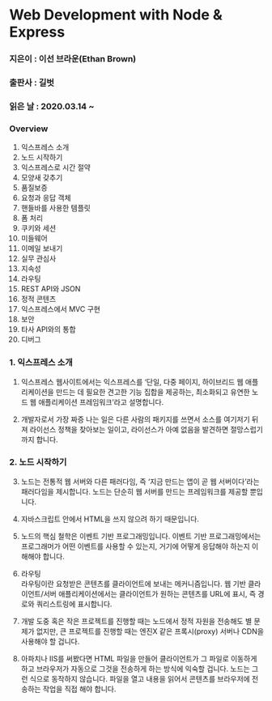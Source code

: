 # Web Development with Node & Express
### 지은이 : 이선 브라운(Ethan Brown)
### 출판사 : 길벗
### 읽은 날 : 2020.03.14 ~

### Overview
1. 익스프레스 소개
2. 노드 시작하기
3. 익스프레스로 시간 절약
4. 모양새 갖추기
5. 품질보증
6. 요청과 응답 객체
7. 핸들바를 사용한 템플릿
8. 폼 처리
9. 쿠키와 세션
10. 미들웨어
11. 이메일 보내기
12. 실무 관심사
13. 지속성
14. 라우팅
15. REST API와 JSON
16. 정적 콘텐츠
17. 익스프레스에서 MVC 구현
18. 보안
19. 타사 API와의 통합
20. 디버그

### 1. 익스프레스 소개
1. 익스프레스 웹사이트에서는 익스프레스를 ‘단일, 다중 페이지, 하이브리드 웹 애플리케이션을 만드는 데 필요한 견고한 기능 집합을 제공하는, 최소화되고 유연한 노드 웹 애플리케이션 프레임워크’라고 설명합니다.

2. 개발자로서 가장 짜증 나는 일은 다른 사람의 패키지를 쓰면서 소스를 여기저기 뒤져 라이선스 정책을 찾아보는 일이고, 라이선스가 아예 없음을 발견하면 절망스럽기까지 합니다.

### 2. 노드 시작하기
3. 노드는 전통적 웹 서버와 다른 패러다임, 즉 ‘지금 만드는 앱이 곧 웹 서버이다’라는 패러다임을 제시합니다. 노드는 단순히 웹 서버를 만드는 프레임워크를 제공할 뿐입니다.

4. 자바스크립트 안에서 HTML을 쓰지 않으려 하기 때문입니다.

5. 노드의 핵심 철학은 이벤트 기반 프로그래밍입니다. 이벤트 기반 프로그래밍에서는 프로그래머가 어떤 이벤트를 사용할 수 있는지, 거기에 어떻게 응답해야 하는지 이해해야 합니다.

6. 라우팅  
라우팅이란 요청받은 콘텐츠를 클라이언트에 보내는 메커니즘입니다. 웹 기반 클라이언트/서버 애플리케이션에서는 클라이언트가 원하는 콘텐츠를 URL에 표시, 즉 경로와 쿼리스트링에 표시합니다.

7. 개발 도중 혹은 작은 프로젝트를 진행할 때는 노드에서 정적 자원을 전송해도 별 문제가 없지만, 큰 프로젝트를 진행할 때는 엔진X 같은 프록시(proxy) 서버나 CDN을 사용해야 할 겁니다.

8. 아파치나 IIS를 써봤다면 HTML 파일을 만들어 클라이언트가 그 파일로 이동하게 하고 브라우저가 자동으로 그것을 전송하게 하는 방식에 익숙할 겁니다. 노드는 그런 식으로 동작하지 않습니다. 파일을 열고 내용을 읽어서 콘텐츠를 브라우저에 전송하는 작업을 직접 해야 합니다.
